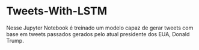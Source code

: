 # Tweets-With-LSTM

Nesse Jupyter Notebook é treinado um modelo capaz de gerar tweets com base em tweets passados gerados pelo atual presidente dos EUA, Donald Trump.

